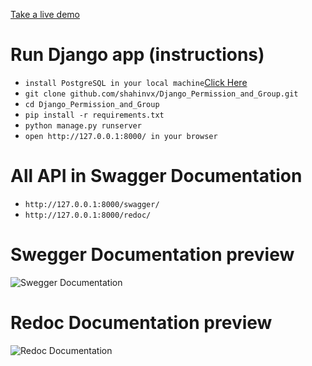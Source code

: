 [Take a live demo](https://django-perm.herokuapp.com/ "Heroku APP Demo")
# Run Django app (instructions)

- `install PostgreSQL in your local machine`[Click Here](https://django-perm.herokuapp.com/ "Heroku APP Demo")
- `git clone github.com/shahinvx/Django_Permission_and_Group.git`
- `cd Django_Permission_and_Group`
- `pip install -r requirements.txt`
- `python manage.py runserver`
- `open http://127.0.0.1:8000/ in your browser`

# All API in Swagger Documentation

- `http://127.0.0.1:8000/swagger/`
- `http://127.0.0.1:8000/redoc/`

# Swegger Documentation preview

![Swegger Documentation](/api_images/swegger_ap.PNG)

# Redoc Documentation preview

![Redoc Documentation](/api_images/redoc.PNG)

